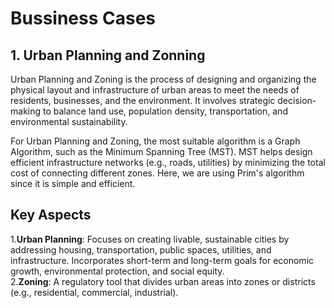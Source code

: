 # Bussiness Cases  
## 1. Urban Planning and Zonning ##
Urban Planning and Zoning is the process of designing and organizing the physical layout and infrastructure of urban areas to meet the needs of residents, businesses, and the environment. It involves strategic decision-making to balance land use, population density, transportation, and environmental sustainability.

For Urban Planning and Zoning, the most suitable algorithm is a Graph Algorithm, such as the Minimum Spanning Tree (MST). MST helps design efficient infrastructure networks (e.g., roads, utilities) by minimizing the total cost of connecting different zones. Here, we are using Prim's algorithm since it is simple and efficient.  

## Key Aspects ##
1.**Urban Planning**: Focuses on creating livable, sustainable cities by addressing housing, transportation, public spaces, utilities, and infrastructure.
Incorporates short-term and long-term goals for economic growth, environmental protection, and social equity.  
2.**Zoning**: A regulatory tool that divides urban areas into zones or districts (e.g., residential, commercial, industrial).


